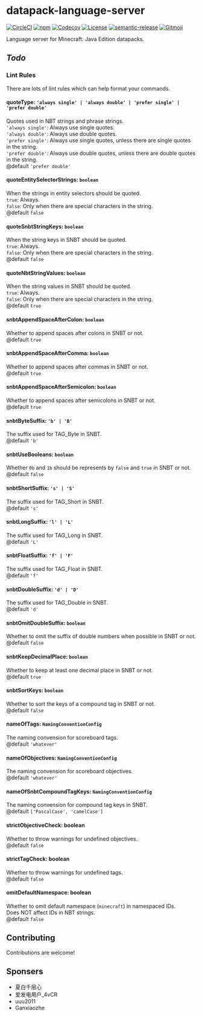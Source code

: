 # datapack-language-server

[![CircleCI](https://img.shields.io/circleci/build/github/SPGoding/datapack-language-server.svg?logo=circleci&style=flat-square)](https://circleci.com/gh/SPGoding/datapack-language-server)
[![npm](https://img.shields.io/npm/v/datapack-language-server.svg?logo=npm&style=flat-square)](https://npmjs.com/package/datapack-language-server)
[![Codecov](https://img.shields.io/codecov/c/gh/SPGoding/datapack-language-server.svg?logo=codecov&style=flat-square)](https://codecov.io/gh/SPGoding/datapack-language-server)
[![License](https://img.shields.io/github/license/SPGoding/datapack-language-server.svg?style=flat-square)](https://github.com/SPGoding/datapack-language-server/blob/master/LICENSE)
[![semantic-release](https://img.shields.io/badge/%20%20%F0%9F%93%A6%F0%9F%9A%80-semantic--release-e10079.svg?style=flat-square)](https://github.com/semantic-release/semantic-release)
[![Gitmoji](https://img.shields.io/badge/gitmoji-%20😜%20😍-FFDD67.svg?style=flat-square)](https://gitmoji.carloscuesta.me/)

Language server for Minecraft: Java Edition datapacks.

## _Todo_

### Lint Rules

There are lots of lint rules which can help format your commands.

#### quoteType: `'always single' | 'always double' | 'prefer single' | 'prefer double'`

Quotes used in NBT strings and phrase strings.  
`'always single'`: Always use single quotes.  
`'always double'`: Always use double quotes.  
`'prefer single'`: Always use single quotes, unless there are single quotes in the string.  
`'prefer double'`: Always use double quotes, unless there are double quotes in the string.  
@default `'prefer double'`  

#### quoteEntitySelectorStrings: `boolean`

When the strings in entity selectors should be quoted.  
`true`: Always.  
`false`: Only when there are special characters in the string.  
@default `false`

#### quoteSnbtStringKeys: `boolean`

When the string keys in SNBT should be quoted.  
`true`: Always.  
`false`: Only when there are special characters in the string.  
@default `false`

#### quoteNbtStringValues: `boolean`

When the string values in SNBT should be quoted.  
`true`: Always.  
`false`: Only when there are special characters in the string.  
@default `true`

#### snbtAppendSpaceAfterColon: `boolean`

Whether to append spaces after colons in SNBT or not.  
@default `true`

#### snbtAppendSpaceAfterComma: `boolean`

Whether to append spaces after commas in SNBT or not.  
@default `true`

#### snbtAppendSpaceAfterSemicolon: `boolean`

Whether to append spaces after semicolons in SNBT or not.  
@default `true`

#### snbtByteSuffix: `'b' | 'B'`

The suffix used for TAG_Byte in SNBT.  
@default `'b'`

#### snbtUseBooleans: `boolean`

Whether `0b` and `1b` should be represents by `false` and `true` in SNBT or not.  
@default `false`

#### snbtShortSuffix: `'s' | 'S'`

The suffix used for TAG_Short in SNBT.  
@default `'s'`

#### snbtLongSuffix: `'l' | 'L'`

The suffix used for TAG_Long in SNBT.  
@default `'L'`

#### snbtFloatSuffix: `'f' | 'F'`

The suffix used for TAG_Float in SNBT.  
@default `'f'`

#### snbtDoubleSuffix: `'d' | 'D'`

The suffix used for TAG_Double in SNBT.  
@default `'d'`

#### snbtOmitDoubleSuffix: `boolean`

Whether to omit the suffix of double numbers when possible in SNBT or not.  
@default `false`

#### snbtKeepDecimalPlace: `boolean`

Whether to keep at least one decimal place in SNBT or not.  
@default `true`

#### snbtSortKeys: `boolean`

Whether to sort the keys of a compound tag in SNBT or not.  
@default `false`

#### nameOfTags: `NamingConventionConfig`

The naming convension for scoreboard tags.  
@default `'whatever'`

#### nameOfObjectives: `NamingConventionConfig`

The naming convension for scoreboard objectives.  
@default `'whatever'`

#### nameOfSnbtCompoundTagKeys: `NamingConventionConfig`

The naming convension for compound tag keys in SNBT.  
@default `['PascalCase', 'camelCase']`

<!-- #### strictBossbarCheck: boolean

Whether to throw warnings for undefined bossbars.  
@default `false` -->

#### strictObjectiveCheck: boolean

Whether to throw warnings for undefined objectives.  
@default `false`

#### strictTagCheck: boolean

Whether to throw warnings for undefined tags.  
@default `false`

#### omitDefaultNamespace: boolean

Whether to omit default namespace (`minecraft`) in namespaced IDs.  
Does NOT affect IDs in NBT strings.  
@default `false`

## Contributing

Contributions are welcome!

## Sponsers

- 夏白千层心
- 爱发电用户_4vCR
- uuu2011
- Ganxiaozhe
